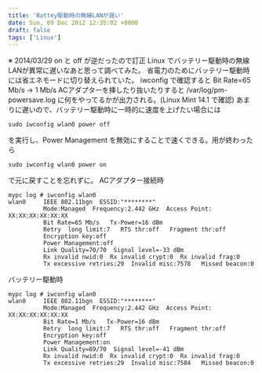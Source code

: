 ```yaml
---
title: 'Battey駆動時の無線LANが遅い'
date: Sun, 09 Dec 2012 12:35:02 +0000
draft: false
tags: ['Linux']
---
```


※ 2014/03/29 on と off が逆だったので訂正 Linux でバッテリー駆動時の無線LANが異常に遅いなあと思って調べてみた。 省電力のためにバッテリー駆動時には省エネモードに切り替えられていた。 iwconfig で確認すると Bit Rate=65 Mb/s → 1 Mb/s ACアダプターを挿したり抜いたりすると /var/log/pm-powersave.log に何をやってるかが出力される。(Linux Mint 14.1 で確認) あまりに遅いので、バッテリー駆動時に一時的に速度を上げたい場合には

```
sudo iwconfig wlan0 power off
```

を実行し、Power Management を無効にすることで速くできる。用が終わったら

```
sudo iwconfig wlan0 power on
```

で元に戻すことを忘れずに。 ACアダプター接続時

```
mypc log # iwconfig wlan0
wlan0     IEEE 802.11bgn  ESSID:"********"  
          Mode:Managed  Frequency:2.442 GHz  Access Point: XX:XX:XX:XX:XX:XX   
          Bit Rate=65 Mb/s   Tx-Power=16 dBm   
          Retry  long limit:7   RTS thr:off   Fragment thr:off
          Encryption key:off
          Power Management:off
          Link Quality=70/70  Signal level=-33 dBm  
          Rx invalid nwid:0  Rx invalid crypt:0  Rx invalid frag:0
          Tx excessive retries:29  Invalid misc:7578   Missed beacon:0
```

バッテリー駆動時

```
mypc log # iwconfig wlan0
wlan0     IEEE 802.11bgn  ESSID:"********"  
          Mode:Managed  Frequency:2.442 GHz  Access Point: XX:XX:XX:XX:XX:XX   
          Bit Rate=1 Mb/s   Tx-Power=16 dBm   
          Retry  long limit:7   RTS thr:off   Fragment thr:off
          Encryption key:off
          Power Management:on
          Link Quality=69/70  Signal level=-41 dBm  
          Rx invalid nwid:0  Rx invalid crypt:0  Rx invalid frag:0
          Tx excessive retries:29  Invalid misc:7584   Missed beacon:0
```
